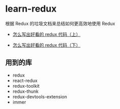 # learn-redux
根据 Redux 的垃圾文档来总结如何更高效地使用 Redux

* [怎么写出好看的 redux 代码（上）](https://www.jianshu.com/p/49aa25353c2e)

* [怎么写出好看的 redux 代码（下）](https://www.jianshu.com/p/dacd871843d4)

## 用到的库

* redux
* react-redux
* redux-toolkit
* redux-thunk
* redux-devtools-extension
* immer
